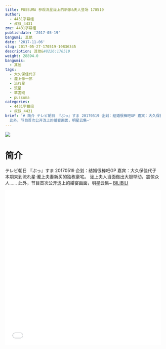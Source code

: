 ```yaml
---
title: PUSSUMA 参观流星泷上的新家&夫人登场 170519
author:
  - 4431字幕组
  - 叔叔_4431
zmz: 4431字幕组
publishdate: '2017-05-19'
bangumi: 其他
date: '2017-11-06'
slug: 2017-05-27-170519-10836345
description: 其他&#8226;170519
weight: 28894.0
bangumis:
  - 其他
tags:
  - 大久保佳代子
  - 瀧上伸一郎
  - 流れ星
  - 流星
  - 草彅刚
  - pussuma
categories:
  - 4431字幕组
  - 叔叔_4431
brief: '# 简介 テレビ朝日 『ぷっ』すま 20170519 企划：结婚很棒吧GP 嘉宾：大久保佳代子 本期来到流れ星·瀧上夫妻新买的独栋豪宅。 泷上夫人当面做出大胆举动，震惊众人......
  此外，节目首次公开泷上的婚宴画面，明星云集~'
---
```

![](https://i.imgur.com/mA5hTFu.png)
# 简介  
テレビ朝日 『ぷっ』すま 20170519
企划：结婚很棒吧GP  嘉宾：大久保佳代子
本期来到流れ星·瀧上夫妻新买的独栋豪宅。
泷上夫人当面做出大胆举动，震惊众人......
此外，节目首次公开泷上的婚宴画面，明星云集~
  [BILIBILI](https://www.bilibili.com/video/av10836345/)

  <iframe src="//www.bilibili.com/blackboard/player.html?aid=10836345" width="100%" height="500" frameborder="0" allowfullscreen="allowfullscreen"></iframe>
